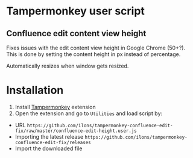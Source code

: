 # Tampermonkey user script

## Confluence edit content view height

Fixes issues with the edit content view height in Google Chrome (50+?).
This is done by setting the content height in px instead of percentage.

Automatically resizes when window gets resized.

# Installation
1. Install [Tampermonkey](http://tampermonkey.net/) extension
2. Open the extension and go to `Utilities` and load script by:
 * URL `https://github.com/ilons/tampermonkey-confluence-edit-fix/raw/master/confluence-edit-height.user.js`
 * Importing the latest release `https://github.com/ilons/tampermonkey-confluence-edit-fix/releases`
 * Import the downloaded file

